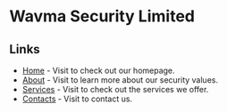 # Wavma Security Limited

## Links

- [Home](https://wavmasecurity.web.app) - Visit to check out our homepage.
- [About](https://wavmasecurity.web.app/about) - Visit to learn more about our security values.
- [Services](https://wavmasecurity.web.app/services) - Visit to check out the services we offer.
- [Contacts](https://wavmasecurity.web.app/contacts) - Visit to contact us.
